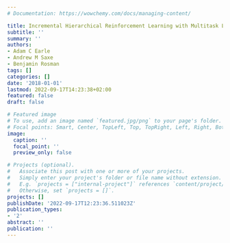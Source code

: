 ```yaml
---
# Documentation: https://wowchemy.com/docs/managing-content/

title: Incremental Hierarchical Reinforcement Learning with Multitask LMDPs
subtitle: ''
summary: ''
authors:
- Adam C Earle
- Andrew M Saxe
- Benjamin Rosman
tags: []
categories: []
date: '2018-01-01'
lastmod: 2022-09-17T14:23:38+02:00
featured: false
draft: false

# Featured image
# To use, add an image named `featured.jpg/png` to your page's folder.
# Focal points: Smart, Center, TopLeft, Top, TopRight, Left, Right, BottomLeft, Bottom, BottomRight.
image:
  caption: ''
  focal_point: ''
  preview_only: false

# Projects (optional).
#   Associate this post with one or more of your projects.
#   Simply enter your project's folder or file name without extension.
#   E.g. `projects = ["internal-project"]` references `content/project/deep-learning/index.md`.
#   Otherwise, set `projects = []`.
projects: []
publishDate: '2022-09-17T12:23:36.511023Z'
publication_types:
- '2'
abstract: ''
publication: ''
---
```

